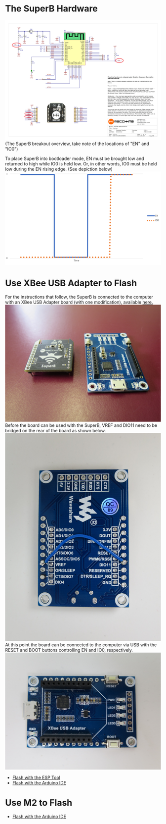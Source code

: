 # The SuperB Hardware

![ESP32 Breakout Overview](/images/SCH-01012_R0_SCHEM_FINAL-1.png)
(The SuperB breakout overview, take note of the locations of "EN" and "IO0")

To place SuperB into bootloader mode, EN must be brought low and returned to high while IO0 is held low. Or, in other words, IO0 must be held low during the EN rising edge. (See depiction below)
![Graph showing EN and IO0](/images/EN_IO0_Graph.PNG)

# Use XBee USB Adapter to Flash
For the instructions that follow, the SuperB is connected to the computer with an XBee USB Adapter board (with one modification), available
[here.](https://www.amazon.com/XBee-USB-Adapter-Communication-Connectivity/dp/B017KGBP6Y)
![Image showing SuperB next to adapter board](/images/IMG_6662.JPG)   
Before the board can be used with the SuperB, VREF and DIO11 need to be bridged on the rear of the board as shown below.
![Image showing jumper wire soldered between pins labelled "VREF" and "DIO11"](/images/IMG_6664.JPG)  
At this point the board can be connected to the computer via USB with the RESET and BOOT buttons controlling EN and IO0, respectively.
![Image showing RESET and BOOT buttons](/images/IMG_6663.JPG)  

* [Flash with the ESP Tool](/superB/flashing/esp.md)  
* [Flash with the Arduino IDE](/superB/flashing/arduino.md)

# Use M2 to Flash
* [Flash with the Arduino IDE](/superB/flashing/arduinoM2.md)